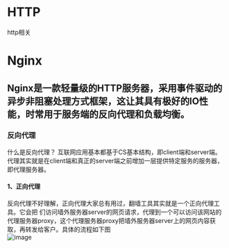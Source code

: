 # HTTP
http相关

# Nginx
## Nginx是一款轻量级的HTTP服务器，采用事件驱动的异步非阻塞处理方式框架，这让其具有极好的IO性能，时常用于服务端的反向代理和负载均衡。
### 反向代理
什么是反向代理？ 互联网应用基本都基于CS基本结构，即client端和server端。代理其实就是在client端和真正的server端之前增加一层提供特定服务的服务器，即代理服务器。<br>
#### 1、正向代理
反向代理不好理解，正向代理大家总有用过，翻墙工具其实就是一个正向代理工具。它会把
们访问墙外服务器server的网页请求，代理到一个可以访问该网站的代理服务器proxy，这个代理服务器proxy把墙外服务器server上的网页内容获取，再转发给客户。具体的流程如下图<br>
![image](https://user-gold-cdn.xitu.io/2018/9/27/1661ac31c06b0681?imageView2/0/w/1280/h/960/format/webp/ignore-error/1)
